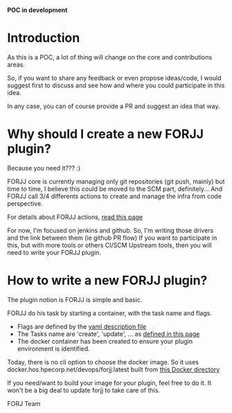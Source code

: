 **POC in development**

# Introduction

As this is a POC, a lot of thing will change on the core and contributions areas.

So, if you want to share any feedback or even propose ideas/code, I would suggest first to discuss and see how and where you could participate in this idea.

In any case, you can of course provide a PR and suggest an idea that way.

# Why should I create a new FORJJ plugin?

Because you need it??? :)

FORJJ core is currently managing only git repositories (git push, mainly) but time to time, I believe this could be moved to the SCM part, definitely...
And FORJJ call 3/4 differents actions to create and manage the infra from code perspective.

For details about FORJJ actions, [read this page](https://github.hpe.com/christophe-larsonneur/forjj/blob/master/CONTRIBUTION.md)

For now, I'm focused on jenkins and github. So, I'm writing those drivers and the link between them (ie github PR flow)
If you want to participate in this, but with more tools or others CI/SCM Upstream tools, then you will need to write your FORJJ plugin.

# How to write a new FORJJ plugin?

The plugin notion is FORJJ is simple and basic.

FORJJ do his task by starting a container, with the task name and flags.
- Flags are defined by the [yaml description file](https://github.hpe.com/christophe-larsonneur/forjj-contribs#description-of-yaml)
- The Tasks name are 'create', 'update', ... as [defined in this page](https://github.hpe.com/christophe-larsonneur/forjj/blob/master/CONTRIBUTION.md#forjj-cli)
- The docker container has been created to ensure your plugin environment is identified.

Today, there is no cli option to choose the docker image. So it uses docker.hos.hpecorp.net/devops/forjj:latest built from [this Docker directory](https://github.hpe.com/christophe-larsonneur/forjj/tree/master/docker)

If you need/want to build your image for your plugin, feel free to do it. It won't be a big deal to update forjj to take care of this.

FORJ Team
